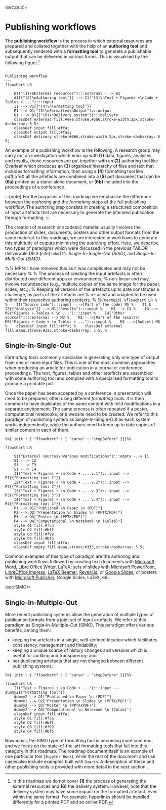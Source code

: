 (sec:pub)=
# Publishing workflows

The **publishing workflow** is the process in which external resources are prepared and
collated together with the help of an **authoring tool** and subsequently
rendered with a **formatting tool** to generate a publishable output that can be
delivered in various forms. 
This is visualised by the following figure.[^pub:excl]

[^pub:excl]: In this roadmap we do not cover **(1)** the process of
generating the external resources and **(6)** the delivery system.
However, note that the delivery system may have some impact on the formatted artefact, 
even within the same format. For example, hyperlinks should be handled differently 
for a printed PDF and an online PDF. 

```{mermaid}
---
Publishing workflow
---
flowchart LR
  
    E1("(1)\nExternal resources"):::external -.-> A1
    A1{{"(2)\nAuthoring tool"}} --> I1("(3)\nText + Figures +\nCode + Tables + ..."):::input
    I1 --> P1{{"(4)\nFormatting tool"}}
    P1 --> O1["(5)\nFormatted\nOutput"]:::output
    O1 -.-> D1{{"(6)\nDelivery system"}}:::delivery
    classDef external fill:#eee,stroke:#666,stroke-width:2px,stroke-dasharray: 5 5;
    classDef input fill:#ffa;
    classDef output fill:#faa;
    classDef delivery stroke:#666,stroke-width:2px,stroke-dasharray: 5 5;
```
An example of a publishing workflow is the following. A research group may
carry out an investigation which ends up with **(1)** data, figures, analyses,
and results, those resources are put together with an **(2)** authoring tool
like Overleaf which produces an **(3)** organised hierarchy of files and text
that includes formatting information, then using a **(4)** formatting tool like
pdfLaTeX all the artefacts are combined into a **(5)** pdf document that can be
**(6a)** printed as a stand-alone document, or **(6b)** included into the
proceedings of a conference. 

:::{note}
For the purposes of this roadmap we emphasise the difference between the _authoring_
and the _formatting_ steps of the full publishing workflow. The authoring step
consists in creating a structured composition of input artefacts that are
necessary to generate the intended publication through formatting. 
:::

The creation of research or academic material usually involves the production
of slides, documents, posters and other output formats from the same material.
In this roadmap, we are interested in workflows to generate this multitude of
outputs minimising the _authoring_ effort. Here, we describe two types of
paradigms which were discussed in the previous TAILOR deliverable D9.3 {cite}`sokol21`:
*Single-In-Single-Out (SISO)*, and *Single-In-Multi-Out (SIMO)*. 


%% MPN: I have removed this as it was complicated  and may not be necessary
%
% The process of creating the input artefacts is often distributed over different apps or environments,
% non-linear and may involve redundancies (e.g., multiple copies of the same image for the paper, slides, etc.). 
% Keeping all versions of the artefacts up to date constitutes a challenge, as parts of the artefacts are
% re-used and adapted to be used within their respective authoring contexts.
%
%```{mermaid}
%flowchart LR
%  
%    I1("Source code"):::input -.->|Part of the code| MS
%    I1 & I3{{"Analysis"}} --> M1("Results"):::input
%    M1 --> I3
%    I3 --> M2("Figures + Tables + \n ..."):::input
%    I4["Other sources"]:::external --> M2
%    M1 -.->|Part of the results| MS("Figures + Code + \n Tables + ..."):::input
%    M2 -.->|Subset| MS
%    classDef input fill:#ffa;
%    classDef external fill:#aaa,stroke:#333,stroke-dasharray: 5 5;
%```

## Single-In-Single-Out

_Formatting tools_ commonly specialise in generating only one type of
output from one or more input files. This is one of the most
common approaches when producing an article for publication in a journal or 
conference proceedings. The text, figures, tables and
other artefacts are assembled with some authoring tool and compiled with a
specialised formatting tool to produce a printable pdf. 

Once the paper has been accepted by a conference, a presentation will need to be prepared, 
often using different _formatting tools_. It is then common to have duplicates of the same
content with mild modifications in a separate environment. The same process is
often repeated if a poster, computational notebooks, or a website need to be
created. We refer to this paradigm of publishing system as Single-In-Single-Out
as each system works independently, while the authors need to keep up to date
copies of similar content in each of them.

```{mermaid}
%%{ init : { "flowchart" : { "curve" : "stepBefore" }}}%%

flowchart LR
  
    S1("External sources\nVarious modifications"):::empty -.-> I1
    S1 -.-> I2
    S1 -.-> I3
    S1 -.-> I4
    I1("Text + Figures + \n Code + ... v.1"):::input --> P1{{"Formatting tool 1"}}
    I2("Text + Figures + \n Code + ... v.2"):::input --> P2{{"Formatting tool 2"}}
    I3("Text + Figures + \n Code + ... v.3"):::input --> P3{{"Formatting tool 3"}}
    I4("Text + Figures + \n Code + ... v.4"):::input --> P4{{"Formatting tool 4"}}
    P1 --> O1["Published \n Paper \n (PDF)"]
    P2 --> O2["Presentation \n Slides \n (PPTX/PDF)"]
    P3 --> O3["Poster \n (PPTX/PDF)"]
    P4 --> O4["Computational \n Notebook \n (Colab)"]
    style O1 fill:#fca
    style O2 fill:#bff
    style O3 fill:#f99
    style O4 fill:#bfb
    classDef input fill:#ffa;
    classDef empty fill:#aaa,stroke:#333,stroke-dasharray: 5 5;
```

Common examples of this type of paradigm are the authoring and publishing
workflows followed by creating text documents with [Microsoft Word](https://www.microsoft.com/en-gb/microsoft-365/word), [Libre
Office Writer](https://www.libreoffice.org/discover/writer/), [LaTeX](https://www.latex-project.org/); sets of slides with [Microsoft
PowerPoint](https://www.microsoft.com/en-gb/microsoft-365/powerpoint), [LibreOffice Impress](https://www.libreoffice.org/discover/impress/), [LaTeX Beamer](https://ctan.org/pkg/beamer),
[Reveal.js](https://revealjs.com/), or [Google
Slides](https://workspace.google.com/intl/en_uk/products/slides/); or posters
with [Microsoft
Publisher](https://www.microsoft.com/en-gb/microsoft-365/publisher), Google Slides, LaTeX, etc.

(sec:SIMO)=
## Single-In-Multiple-Out

More recent publishing systems allow the generation of multiple types of
publication formats from a joint set of input artefacts. We refer to this
paradigm as Single-In-Multiple-Out (SIMO). This paradigm offers various
benefits, among them: 
- keeping  the artefacts in a single, well-defined location which facilitates consistency, management and findability; 
- keeping a unique source of history changes and versions which is useful for auditing and
transparency; and 
- not duplicating artefacts that are not changed between different publishing systems.

```{mermaid}
%%{ init : { "flowchart" : { "curve" : "stepBefore" }}}%%

flowchart LR
    I1("Text + Figures + \n Code + ..."):::input --- dummy2{{"Formatting tool"}}
    dummy2 --> O1["Published \n Paper \n (PDF)"]
    dummy2 --> O2["Presentation \n Slides \n (PPTX/PDF)"]
    dummy2 --> O3["Poster \n (PPTX/PDF)"]
    dummy2 --> O4["Computational \n Notebook \n (Colab)"]
    classDef input fill:#ffa;
    style O1 fill:#fca
    style O2 fill:#bff
    style O3 fill:#f99
    style O4 fill:#bfb
```

Nowadays, the SIMO type of formatting tool is becoming more common, and we 
focus on the state-of-the-art formatting tools that fall into this category in this roadmap.
The roadmap document itself is an example of one particular tool (`Jupyter Book`), while the
rest of the document and use cases also include examples built with `Quarto`. A description of these
and other publishing tools is provided with more detail in the next section
[](sec:formatting-tools).
